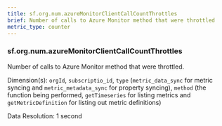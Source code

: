 ```yaml
---
title: sf.org.num.azureMonitorClientCallCountThrottles
brief: Number of calls to Azure Monitor method that were throttled
metric_type: counter
---
```

### sf.org.num.azureMonitorClientCallCountThrottles

Number of calls to Azure Monitor method that were throttled.

Dimension(s): `orgId`, `subscriptio_id`, `type` (`metric_data_sync` for metric syncing and `metric_metadata_sync` for property syncing), `method` (the function being performed, `getTimeseries` for listing metrics and `getMetricDefinition` for listing out metric definitions)

Data Resolution: 1 second
